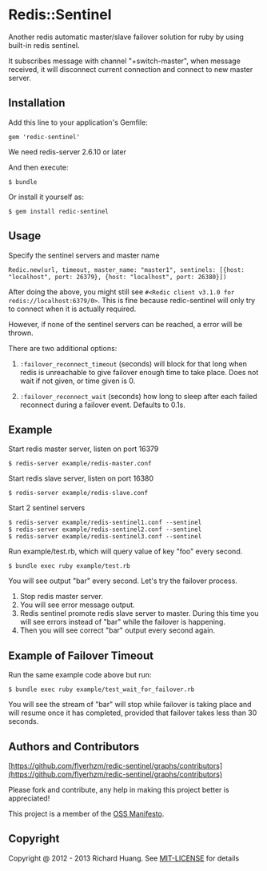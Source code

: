 # Redis::Sentinel

Another redis automatic master/slave failover solution for ruby by
using built-in redis sentinel.

It subscribes message with channel "+switch-master", when message
received, it will disconnect current connection and connect to new
master server.

## Installation

Add this line to your application's Gemfile:

    gem 'redic-sentinel'

We need redis-server 2.6.10 or later

And then execute:

    $ bundle

Or install it yourself as:

    $ gem install redic-sentinel

## Usage

Specify the sentinel servers and master name

    Redic.new(url, timeout, master_name: "master1", sentinels: [{host: "localhost", port: 26379}, {host: "localhost", port: 26380}])


After doing the above, you might still see `#<Redic client v3.1.0 for redis://localhost:6379/0>`.
This is fine because redic-sentinel will only try to connect when it is actually required.

However, if none of the sentinel servers can be reached, a error will be thrown.

There are two additional options:

1. `:failover_reconnect_timeout` (seconds) will block for that long when
   redis is unreachable to give failover enough time to take place. Does
   not wait if not given, or time given is 0.

2. `:failover_reconnect_wait` (seconds) how long to sleep after each
   failed reconnect during a failover event. Defaults to 0.1s.

## Example

Start redis master server, listen on port 16379

```
$ redis-server example/redis-master.conf
```

Start redis slave server, listen on  port 16380

```
$ redis-server example/redis-slave.conf
```

Start 2 sentinel servers

```
$ redis-server example/redis-sentinel1.conf --sentinel
$ redis-server example/redis-sentinel2.conf --sentinel
$ redis-server example/redis-sentinel3.conf --sentinel
```

Run example/test.rb, which will query value of key "foo" every second.

```
$ bundle exec ruby example/test.rb
```

You will see output "bar" every second. Let's try the failover process.

1. Stop redis master server.
2. You will see error message output.
3. Redis sentinel promote redis slave server to master. During this time
   you will see errors instead of "bar" while the failover is happening.
4. Then you will see correct "bar" output every second again.

## Example of Failover Timeout
Run the same example code above but run:

```
$ bundle exec ruby example/test_wait_for_failover.rb
```

You will see the stream of "bar" will stop while failover is taking
place and will resume once it has completed, provided that failover
takes less than 30 seconds.

## Authors and Contributors

[https://github.com/flyerhzm/redic-sentinel/graphs/contributors](https://github.com/flyerhzm/redic-sentinel/graphs/contributors)

Please fork and contribute, any help in making this project better is appreciated!

This project is a member of the [OSS Manifesto](http://ossmanifesto.org/).

## Copyright

Copyright @ 2012 - 2013 Richard Huang. See [MIT-LICENSE](https://github.com/flyerhzm/redic-sentinel/blob/master/MIT-LICENSE) for details
